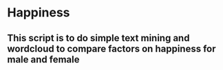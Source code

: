 # Happiness
## This script is to do simple text mining and wordcloud to compare factors on happiness for male and female
